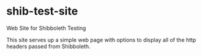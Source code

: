 # shib-test-site
Web Site for Shibboleth Testing

This site serves up a simple web page with options to display all of the http headers
passed from Shibboleth.